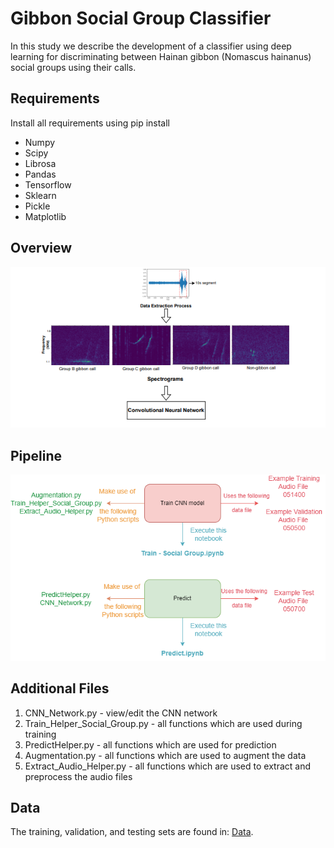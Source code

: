 # Gibbon Social Group Classifier
In this study we describe the development of a classifier using deep learning for discriminating between Hainan gibbon (Nomascus hainanus) social groups using their calls. 

## Requirements
Install all requirements using pip install 
- Numpy
- Scipy
- Librosa
- Pandas
- Tensorflow
- Sklearn
- Pickle
- Matplotlib

## Overview
<img src="Hainan Gibbon Code/Summary of Methodology.png">

## Pipeline
<img src="Hainan Gibbon Code/Pipeline.png">

## Additional Files
1. CNN_Network.py - view/edit the CNN network
2. Train_Helper_Social_Group.py - all functions which are used during training
3. PredictHelper.py - all functions which are used for prediction
4. Augmentation.py - all functions which are used to augment the data
5. Extract_Audio_Helper.py - all functions which are used to extract and preprocess the audio files

## Data
The training, validation, and testing sets are found in: [Data](https://zenodo.org/record/3991714#.YQbtDWgzbIU).

